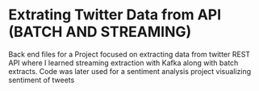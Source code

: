 # Extrating Twitter Data from API (BATCH AND STREAMING)

Back end files for a Project focused on extracting data from twitter REST API where I learned streaming extraction with Kafka along with batch extracts.
Code was later used for a sentiment analysis project visualizing sentiment of tweets 

